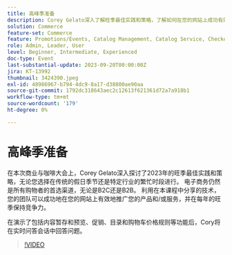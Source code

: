 ```yaml
---
title: 高峰季准备
description: Corey Gelato深入了解旺季最佳实践和策略，了解如何在您的网站上成功有效地推广您的产品和/或服务，并在一年中的任何时候在旺季保持竞争力。 在演示了包括内容暂存和预览、促销、目录和购物车价格规则等功能后，Cory将在实时问答会话中回答问题。
solution: Commerce
feature-set: Commerce
feature: Promotions/Events, Catalog Management, Catalog Service, Checkout, Best Practices, Price Rules
role: Admin, Leader, User
level: Beginner, Intermediate, Experienced
doc-type: Event
last-substantial-update: 2023-09-20T00:00:00Z
jira: KT-13992
thumbnail: 3424390.jpeg
exl-id: 48986967-b794-4dc9-8a17-d38800ae90aa
source-git-commit: 1792dc318643aec2c12613f621361d72a7a918b1
workflow-type: tm+mt
source-wordcount: '179'
ht-degree: 0%

---
```


# 高峰季准备

在本次商业与咖啡大会上，Corey Gelato深入探讨了2023年的旺季最佳实践和策略，无论您选择在传统的假日季节还是特定行业的繁忙时段进行。 电子商务仍然是所有购物者的首选渠道，无论是B2C还是B2B。 利用在本课程中分享的技术，您的团队可以成功地在您的网站上有效地推广您的产品和/或服务，并在每年的旺季保持竞争力。

在演示了包括内容暂存和预览、促销、目录和购物车价格规则等功能后，Cory将在实时问答会话中回答问题。

>[!VIDEO](https://video.tv.adobe.com/v/3424390/?learn=on)
